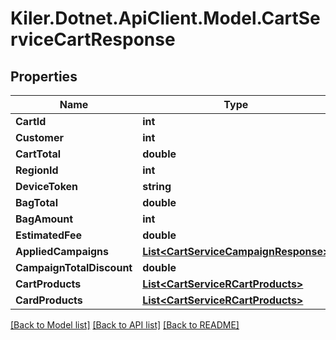 # Kiler.Dotnet.ApiClient.Model.CartServiceCartResponse

## Properties

Name | Type | Description | Notes
------------ | ------------- | ------------- | -------------
**CartId** | **int** |  | [optional] 
**Customer** | **int** |  | [optional] 
**CartTotal** | **double** |  | [optional] 
**RegionId** | **int** |  | [optional] 
**DeviceToken** | **string** |  | [optional] 
**BagTotal** | **double** |  | [optional] 
**BagAmount** | **int** |  | [optional] 
**EstimatedFee** | **double** |  | [optional] 
**AppliedCampaigns** | [**List&lt;CartServiceCampaignResponse&gt;**](CartServiceCampaignResponse.md) |  | [optional] 
**CampaignTotalDiscount** | **double** |  | [optional] 
**CartProducts** | [**List&lt;CartServiceRCartProducts&gt;**](CartServiceRCartProducts.md) |  | [optional] 
**CardProducts** | [**List&lt;CartServiceRCartProducts&gt;**](CartServiceRCartProducts.md) |  | [optional] 

[[Back to Model list]](../README.md#documentation-for-models) [[Back to API list]](../README.md#documentation-for-api-endpoints) [[Back to README]](../README.md)

